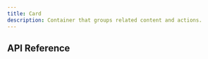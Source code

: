 ```yaml
---
title: Card
description: Container that groups related content and actions.
---
```


## API Reference
